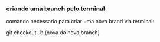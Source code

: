 ### criando uma branch pelo terminal

comando necessario para criar uma nova brand via terminal:

git checkout -b (nova da nova branch)